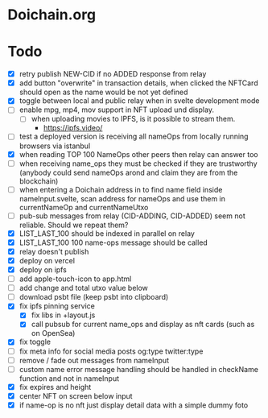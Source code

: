 # Doichain.org

# Todo
- [x] retry publish NEW-CID if no ADDED response from relay 
- [x] add button "overwrite" in transaction details, when clicked the NFTCard should open as the name would be not yet defined 
- [x] toggle between local and public relay when in svelte development mode 
- [ ] enable mpg, mp4, mov support in NFT upload und display. 
  - [ ] when uploading movies to IPFS, is it possible to stream them.
    - https://ipfs.video/
- [ ] test a deployed version is receiving all nameOps from locally running browsers via istanbul
- [x] when reading TOP 100 NameOps other peers then relay can answer too
- [ ] when receiving name_ops they must be checked if they are trustworthy (anybody could send nameOps arond and claim they are from the blockchain) 
- [ ] when entering a Doichain address in to find name field inside nameInput.svelte, scan address for nameOps and use them in currentNameOp and currentNameUtxo
- [ ] pub-sub messages from relay (CID-ADDING, CID-ADDED) seem not reliable. Should we repeat them? 
- [x] LIST_LAST_100 should be indexed in parallel on relay
- [x] LIST_LAST_100 100 name-ops message should be called
- [x] relay doesn't publish
- [x] deploy on vercel 
- [x] deploy on ipfs
- [ ] add apple-touch-icon to app.html
- [ ] add change and total utxo value below
- [ ] download psbt file (keep psbt into clipboard)
- [x] fix ipfs pinning service
  - [x] fix libs in +layout.js
  - [x] call pubsub for current name_ops and display as nft cards (such as on OpenSea)
- [x] fix toggle 
- [ ] fix meta info for social media posts og:type twitter:type
- [ ] remove / fade out messages from nameInput
- [ ] custom name error message handling should be handled in checkName function and not in nameInput
- [x] fix expires and height
- [x] center NFT on screen below input
- [x] if name-op is no nft just display detail data with a simple dummy foto
